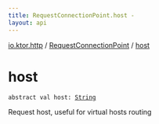 ```yaml
---
title: RequestConnectionPoint.host - 
layout: api
---
```


<div class='api-docs-breadcrumbs'><a href="../index.html">io.ktor.http</a> / <a href="index.html">RequestConnectionPoint</a> / <a href="./host.html">host</a></div>

# host

<div class="signature"><code><span class="keyword">abstract</span> <span class="keyword">val </span><span class="identifier">host</span><span class="symbol">: </span><a href="https://kotlinlang.org/api/latest/jvm/stdlib/kotlin/-string/index.html"><span class="identifier">String</span></a></code></div>

Request host, useful for virtual hosts routing


